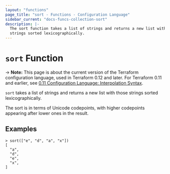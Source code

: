 ```yaml
---
layout: "functions"
page_title: "sort - Functions - Configuration Language"
sidebar_current: "docs-funcs-collection-sort"
description: |-
  The sort function takes a list of strings and returns a new list with those
  strings sorted lexicographically.
---
```


# `sort` Function

-> **Note:** This page is about the current version of the Terraform
configuration language, used in Terraform 0.12 and later. For Terraform 0.11 and
earlier, see
[0.11 Configuration Language: Interpolation Syntax](../../configuration-0-11/interpolation.html).

`sort` takes a list of strings and returns a new list with those strings
sorted lexicographically.

The sort is in terms of Unicode codepoints, with higher codepoints appearing
after lower ones in the result.

## Examples

```
> sort(["e", "d", "a", "x"])
[
  "a",
  "d",
  "e",
  "x",
]
```
